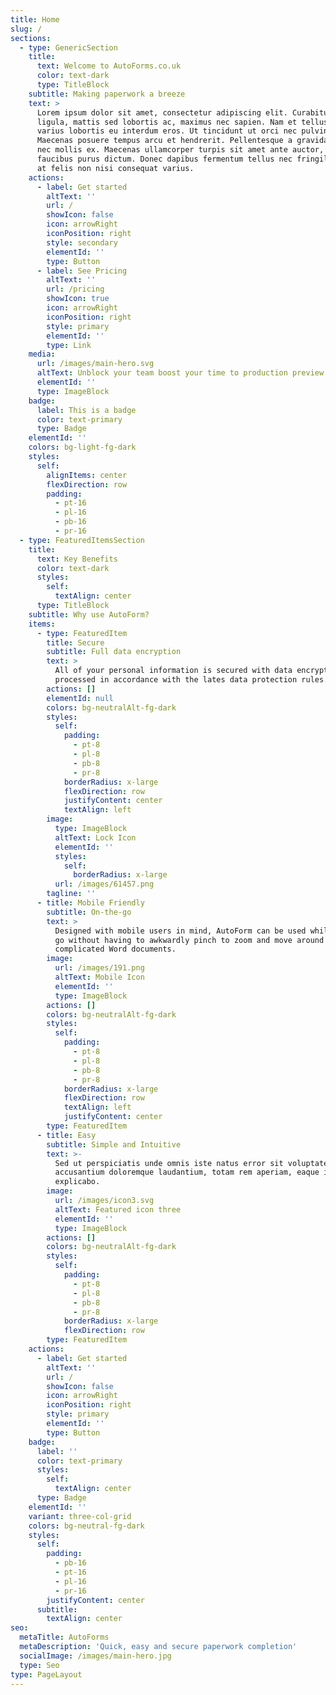 ```yaml
---
title: Home
slug: /
sections:
  - type: GenericSection
    title:
      text: Welcome to AutoForms.co.uk
      color: text-dark
      type: TitleBlock
    subtitle: Making paperwork a breeze
    text: >
      Lorem ipsum dolor sit amet, consectetur adipiscing elit. Curabitur quam
      ligula, mattis sed lobortis ac, maximus nec sapien. Nam et tellus eu orci
      varius lobortis eu interdum eros. Ut tincidunt ut orci nec pulvinar.
      Maecenas posuere tempus arcu et hendrerit. Pellentesque a gravida justo,
      nec mollis ex. Maecenas ullamcorper turpis sit amet ante auctor, vel
      faucibus purus dictum. Donec dapibus fermentum tellus nec fringilla. Morbi
      at felis non nisi consequat varius.
    actions:
      - label: Get started
        altText: ''
        url: /
        showIcon: false
        icon: arrowRight
        iconPosition: right
        style: secondary
        elementId: ''
        type: Button
      - label: See Pricing
        altText: ''
        url: /pricing
        showIcon: true
        icon: arrowRight
        iconPosition: right
        style: primary
        elementId: ''
        type: Link
    media:
      url: /images/main-hero.svg
      altText: Unblock your team boost your time to production preview
      elementId: ''
      type: ImageBlock
    badge:
      label: This is a badge
      color: text-primary
      type: Badge
    elementId: ''
    colors: bg-light-fg-dark
    styles:
      self:
        alignItems: center
        flexDirection: row
        padding:
          - pt-16
          - pl-16
          - pb-16
          - pr-16
  - type: FeaturedItemsSection
    title:
      text: Key Benefits
      color: text-dark
      styles:
        self:
          textAlign: center
      type: TitleBlock
    subtitle: Why use AutoForm?
    items:
      - type: FeaturedItem
        title: Secure
        subtitle: Full data encryption
        text: >
          All of your personal information is secured with data encryption and
          processed in accordance with the lates data protection rules.
        actions: []
        elementId: null
        colors: bg-neutralAlt-fg-dark
        styles:
          self:
            padding:
              - pt-8
              - pl-8
              - pb-8
              - pr-8
            borderRadius: x-large
            flexDirection: row
            justifyContent: center
            textAlign: left
        image:
          type: ImageBlock
          altText: Lock Icon
          elementId: ''
          styles:
            self:
              borderRadius: x-large
          url: /images/61457.png
        tagline: ''
      - title: Mobile Friendly
        subtitle: On-the-go
        text: >
          Designed with mobile users in mind, AutoForm can be used while on the
          go without having to awkwardly pinch to zoom and move around
          complicated Word documents. 
        image:
          url: /images/191.png
          altText: Mobile Icon
          elementId: ''
          type: ImageBlock
        actions: []
        colors: bg-neutralAlt-fg-dark
        styles:
          self:
            padding:
              - pt-8
              - pl-8
              - pb-8
              - pr-8
            borderRadius: x-large
            flexDirection: row
            textAlign: left
            justifyContent: center
        type: FeaturedItem
      - title: Easy
        subtitle: Simple and Intuitive
        text: >-
          Sed ut perspiciatis unde omnis iste natus error sit voluptatem
          accusantium doloremque laudantium, totam rem aperiam, eaque ipsa quae.
          explicabo.
        image:
          url: /images/icon3.svg
          altText: Featured icon three
          elementId: ''
          type: ImageBlock
        actions: []
        colors: bg-neutralAlt-fg-dark
        styles:
          self:
            padding:
              - pt-8
              - pl-8
              - pb-8
              - pr-8
            borderRadius: x-large
            flexDirection: row
        type: FeaturedItem
    actions:
      - label: Get started
        altText: ''
        url: /
        showIcon: false
        icon: arrowRight
        iconPosition: right
        style: primary
        elementId: ''
        type: Button
    badge:
      label: ''
      color: text-primary
      styles:
        self:
          textAlign: center
      type: Badge
    elementId: ''
    variant: three-col-grid
    colors: bg-neutral-fg-dark
    styles:
      self:
        padding:
          - pb-16
          - pt-16
          - pl-16
          - pr-16
        justifyContent: center
      subtitle:
        textAlign: center
seo:
  metaTitle: AutoForms
  metaDescription: 'Quick, easy and secure paperwork completion'
  socialImage: /images/main-hero.jpg
  type: Seo
type: PageLayout
---
```

